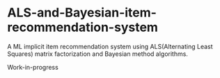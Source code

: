 # ALS-and-Bayesian-item-recommendation-system
A ML implicit item recommendation system using ALS(Alternating Least Squares) matrix factorization and Bayesian method algorithms. 

Work-in-progress
